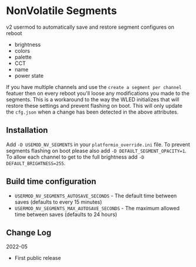 # NonVolatile Segments

v2 usermod to automatically save and restore segment configures on reboot

* brightness
* colors
* palette
* CCT
* name
* power state

If you have multiple channels and use the `create a segment per channel` featuer
then on every reboot you'll loose any modifications you made to the segments.
This is a workaround to the way the WLED initializes that will restore these
settings and prevent flashing on boot. This will only update the `cfg.json` when
a change has been detected in the above attributes.

## Installation 

Add `-D USEMOD_NV_SEGMENTS` in your `platformio_override.ini` file.
To prevent segments flashing on boot please also add `-D DEFAULT_SEGMENT_OPACITY=1`.
To allow each channel to get to the full brightness add `-D DEFAULT_BRIGHTNESS=255`.

## Build time configuration
* `USERMOD_NV_SEGMENTS_AUTOSAVE_SECONDS` - The default time between saves (defaults to every 15 minutes)
* `USERMOD_NV_SEGMENTS_MAX_AUTOSAVE_SECONDS` - The maximum allowed time between saves (defaults to 24 hours)

## Change Log

2022-05
* First public release